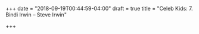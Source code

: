 +++
date = "2018-09-19T00:44:59-04:00"
draft = true
title = "Celeb Kids: 7. Bindi Irwin – Steve Irwin"

+++
